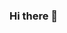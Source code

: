 ### Hi there 👋

<!--
**akazad1235/akazad1235** is a ✨ _special_ ✨ repository because its `README.md` (this file) appears on your GitHub profile.

Here are some ideas to get you started:

- 🔭 I’m currently working on ...
- 🌱 I’m currently learning ...Fullstack Web Development
- 👯 I’m looking to collaborate on ... Programming Hero
- 🤔 I’m looking for help with ...Awesome 
- 💬 Ask me about ... Web development like React js, Laravel, Mysql, MongoDB etc
- 📫 How to reach me: ... Email
- 😄 Pronouns: ...
- ⚡ Fun fact: ...
-->
